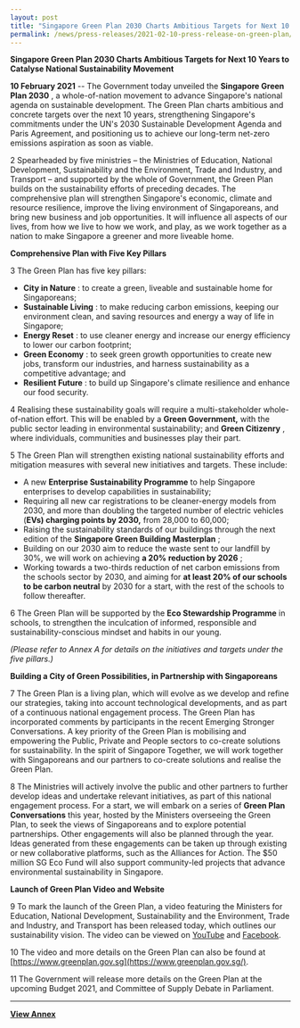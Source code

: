 ```yaml
---
layout: post
title: "Singapore Green Plan 2030 Charts Ambitious Targets for Next 10 Years to Catalyse National Sustainability Movement"
permalink: /news/press-releases/2021-02-10-press-release-on-green-plan/
---
```


**Singapore Green Plan 2030 Charts Ambitious Targets for Next 10 Years to Catalyse National Sustainability Movement**

**10 February 2021** -- The Government today unveiled the **Singapore Green Plan 2030** , a whole-of-nation movement to advance Singapore&#39;s national agenda on sustainable development. The Green Plan charts ambitious and concrete targets over the next 10 years, strengthening Singapore&#39;s commitments under the UN&#39;s 2030 Sustainable Development Agenda and Paris Agreement, and positioning us to achieve our long-term net-zero emissions aspiration as soon as viable.

2 Spearheaded by five ministries – the Ministries of Education, National Development, Sustainability and the Environment, Trade and Industry, and Transport – and supported by the whole of Government, the Green Plan builds on the sustainability efforts of preceding decades. The comprehensive plan will strengthen Singapore&#39;s economic, climate and resource resilience, improve the living environment of Singaporeans, and bring new business and job opportunities. It will influence all aspects of our lives, from how we live to how we work, and play, as we work together as a nation to make Singapore a greener and more liveable home.

**Comprehensive Plan with Five Key Pillars**

3 The Green Plan has five key pillars:

- **City in Nature** : to create a green, liveable and sustainable home for Singaporeans;  
- **Sustainable Living** : to make reducing carbon emissions, keeping our environment clean, and saving resources and energy a way of life in Singapore;  
- **Energy Reset** : to use cleaner energy and increase our energy efficiency to lower our carbon footprint;  
- **Green Economy** : to seek green growth opportunities to create new jobs, transform our industries, and harness sustainability as a competitive advantage; and  
- **Resilient Future** : to build up Singapore&#39;s climate resilience and enhance our food security.  

4 Realising these sustainability goals will require a multi-stakeholder whole-of-nation effort. This will be enabled by a **Green Government,** with the public sector leading in environmental sustainability; and **Green Citizenry** , where individuals, communities and businesses play their part.

5 The Green Plan will strengthen existing national sustainability efforts and mitigation measures with several new initiatives and targets. These include:

- A new **Enterprise Sustainability Programme** to help Singapore enterprises to develop capabilities in sustainability;
- Requiring all new car registrations to be cleaner-energy models from 2030, and more than doubling the targeted number of electric vehicles (**EVs) charging points by 2030,** from 28,000 to 60,000;
- Raising the sustainability standards of our buildings through the next edition of the **Singapore Green Building Masterplan** ;
- Building on our 2030 aim to reduce the waste sent to our landfill by 30%, we will work on achieving **a 20% reduction by 2026** ;
- Working towards a two-thirds reduction of net carbon emissions from the schools sector by 2030, and aiming for **at least 20% of our schools to be carbon neutral** by 2030 for a start, with the rest of the schools to follow thereafter.

6 The Green Plan will be supported by the **Eco Stewardship Programme** in schools, to strengthen the inculcation of informed, responsible and sustainability-conscious mindset and habits in our young.

_(Please refer to_ _Annex A_ _for details on the initiatives and targets under the five pillars.)_

**Building a City of Green Possibilities, in Partnership with Singaporeans**

7 The Green Plan is a living plan, which will evolve as we develop and refine our strategies, taking into account technological developments, and as part of a continuous national engagement process. The Green Plan has incorporated comments by participants in the recent Emerging Stronger Conversations. A key priority of the Green Plan is mobilising and empowering the Public, Private and People sectors to co-create solutions for sustainability. In the spirit of Singapore Together, we will work together with Singaporeans and our partners to co-create solutions and realise the Green Plan.

8 The Ministries will actively involve the public and other partners to further develop ideas and undertake relevant initiatives, as part of this national engagement process. For a start, we will embark on a series of **Green Plan Conversations** this year, hosted by the Ministers overseeing the Green Plan, to seek the views of Singaporeans and to explore potential partnerships. Other engagements will also be planned through the year. Ideas generated from these engagements can be taken up through existing or new collaborative platforms, such as the Alliances for Action. The $50 million SG Eco Fund will also support community-led projects that advance environmental sustainability in Singapore.

**Launch of Green Plan Video and Website**

9 To mark the launch of the Green Plan, a video featuring the Ministers for Education, National Development, Sustainability and the Environment, Trade and Industry, and Transport has been released today, which outlines our sustainability vision. The video can be viewed on [YouTube](https://youtu.be/oNFeOl7pW9s) and [Facebook](https://www.facebook.com/MSEsingapore/posts/3941246942593165).

10 The video and more details on the Green Plan can also be found at [https://www.greenplan.gov.sg](https://www.greenplan.gov.sg/).

11 The Government will release more details on the Green Plan at the upcoming Budget 2021, and Committee of Supply Debate in Parliament.

---

**[View Annex](../../files/media-release-annex.pdf)**
